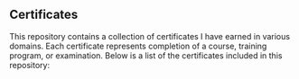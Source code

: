 ## Certificates
This repository contains a collection of certificates I have earned in various domains. Each certificate represents completion of a course, training program, or examination. Below is a list of the certificates included in this repository: